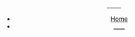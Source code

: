 <!DOCTYPE html>
<head>
  <meta charset="utf-8">
  <meta name="viewport" content="width=device-width, initial-scale=1.0">
  <title>Testing</title>
  <link rel="stylesheet" href="style.css">
  <script src="script.js"></script>
</head>

<body>
<header>
  
  <div id="logo"><img src="/logo.png" alt="">_____</div>

<nav>
<ul>
  <li><a href="/">Home</a></li>
  <li><a href=https://html-css-js.com/">____</a></li>
